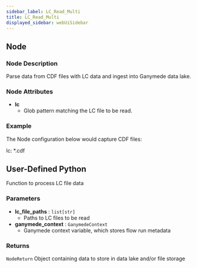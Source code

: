 ```yaml
---
sidebar_label: LC_Read_Multi
title: LC_Read_Multi
displayed_sidebar: webUiSidebar
---
```


## Node

### Node Description

Parse data from CDF files with LC data and ingest into Ganymede data lake.

### Node Attributes

- **lc**
  - Glob pattern matching the LC file to be read.

### Example

The Node configuration below would capture CDF files:

lc: *.cdf

## User-Defined Python

Function to process LC file data

### Parameters

- **lc_file_paths** : `list[str]`
  - Paths to LC files to be read
- **ganymede_context** : `GanymedeContext`
  - Ganymede context variable, which stores flow run metadata

### Returns

`NodeReturn`
  Object containing data to store in data lake and/or file storage
